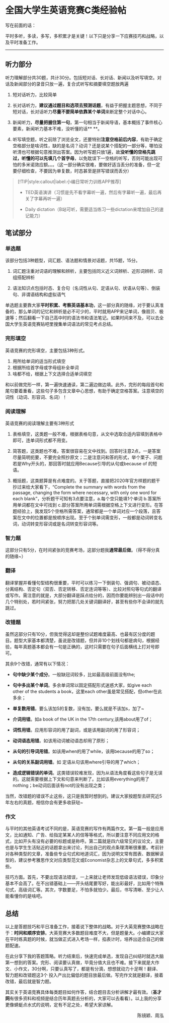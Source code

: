 # 全国大学生英语竞赛C类经验帖

写在前面的话：

平时多听，多读，多写，多积累才是关键！以下只是分享一下应赛技巧和战略，以及平时准备工作。 

----

## 听力部分

听力理解部分共30题，共计30分。包括短对话、长对话、新闻以及听写填空。对话及新闻部分的录音只放一遍，复合式听写和摘要填空题放两遍

1. 短对话听力，比较简单

2. 长对话听力，**建议通过题目和选项去预测话题**，有益于把握主题思想，不同于短对话，长对话听力**尽量不要简单依靠某个单词**来断定整个对话中心。

3. 新闻听力，**尽量把握住第一句**，第一句相当于新闻导语，基本概括了事件核心要素，新闻听力基本不难，没听懂的话** **。

4. 听写填空题，听之前除了浏览全文，还要特别**注意空格前后内容**，有助于确定空格部分是啥词性，缺的是名词？动词？还是说某个搭配的一部分等，哪怕没听清也可根据句意推测出答案。因为听写题只放1遍，故**没听懂的空格先跳过，听懂的可以先填几个首字母**，以免耽误下一空格的听写，否则可能出现可怕的多米诺效应额。。。（这一部分确实很难，要做好适当丢分的准备，但一定要仔细检查，不要因为单复数，时态甚至是拼写错误而丢分）


> [!TIP|style:callout|label:小编日常听力训练APP推荐]
> + TED英语演讲（习惯是先不看字幕听一遍，然后有字幕听一遍，最后再关了字幕再听一遍）
>
>+ Daily dictation（B站可听，需要适当练习一些dictation来增加自己的速记能力）

## 笔试部分
### 单选题

该部分包括3种题型，词汇题、语法题和情景对话题，共15题，15分。

1. 词汇题注重对词语的理解和辨析，主要包括同义近义词辨析、近形词辨析、词组搭配辨析

2. 语法知识点包括时态、复合句（名词性从句、定语从句、状语从句等）、倒装句、非谓语结构和虚拟语气

单选题主要靠大家**平时积累、考察英语基本功**，这一部分真的随缘，对于要认真准备的，那么单词的记忆和辨析是必不可少的，平时就用APP来记单词，像扇贝、极速等；然后翻看一下自己高中时的语法书和语法笔记。如果时间来不及，可以去全国大学生英语竞赛贴吧里搜集单词语法的常见考点总结。

### 完形填空

英语竞赛的完形填空，主要包括3种形式。

1. 用所给单词的适当形式填空
2. 根据所给首字母或字母组补全单词
3. 啥都不给，根据上下文选择合适单词填空

和以前做完形一样，第一遍快速通读，第二遍边做边填。此外，完形的每段首句和尾句要着重看，这些句子多包含文章中心思想，有助于确定空格答案。注意填空的词性（动词、形容词、名词）！

### 阅读理解

英语竞赛的阅读理解主要有3种形式

1. 表格填空，这类题一般不难，根据表格句意，从文中选取合适内容填到表格中即可，连单词形式都不用变。

2. 简答题，这类题也不难，答案很容易在文中找到。回答时注意2点，一是答案尽量简明扼要，不要完全照抄原文；二是注意问和答的形式，举个栗子、问题若是Why开头的，那回答时就应用Because引导的从句或because of 的短语。

3. 概括题，这类题算是有点难度的。关于答题，直接把2020年官方样题的题干抄过来给大家看下，“Complete the summary with words from the passage, changing the form where necessary, with only one word for each blank”，分析题干可知有3点要注意，a.每个空只能填1个单词 b.答案所用单词都在文中可找到 c.部分答案所用单词需根据空格上下文进行变形。在答题经验上，我发现5个空格所需答案，通常都是一个单词对应一个段落，且答案在文中的位置都是按顺序出现。至于个别单词需变形，一般都是动词转变名词，动词转变形容词或是名词转变形容词等。

### 智力题

这部分只有5分，在时间紧张的竞赛考场，这部分题我**通常最后做**。（得不得分真的随缘~） 

### 翻译

翻译掌握并看懂句型结构很重要，平时可以练习一下倒装句、强调句、被动语态、分离结构、否定句（双否、否定转移、否定连词等等）、比较对照句等句式的翻译或写作。需注意的就是，大部分翻译是踩点给分的，因而你要能辨别出一段话中的几个特别处，若时间紧张，努力把那几处关键词翻译好，甚至有些你不会译的就先跳过。

### 改错题

虽然这部分只有10分，但我觉得这却是整份试题难度最高、也最有区分度的题目。题型大家基本都清楚，虽说是改错题，但并非10个划线句都是病句，根据经验，每年真题基本都会有一句是正确的，这时只需要在句子后面横线上打对号即可。

其余9个改错，通常有以下情况：

+ **句中缺少某个成分**。一般缺冠词较多，比如最高级前面没有the;

+ **句中多出某个单词**。多余单词常以固定搭配形式迷惑大家，如give each other of the students a book，这里each other虽是常见搭配，但other在此多余；

+ **单复数用错**。要么该加S的复数，没有加，要么就是不该加s，加了~

+ **介词用错**。如a book of the UK in the 17th century,该用about用了of；

+ **词性用错**。应用形容词的用了副词，或是该用副词的用了形容词；

+ **动词语态用错**。如该用动词被动语态却用了原形；

+ **从句的引导词用错**。如该用when的用了while，该用because的用了so；

+ **从句的关系副词用错**。如 定语从句该用where引导的用了which；

+ **造成逻辑错误的单词**。这类错误较难发现，因为从语法角度看这些句子是无误的。这就需要根据上下文和句意来判断了。比如该用everything的用了nothing；be动词后面该有not的没有出现之类；

当然，改错题的错误不止这些，这只是我暂时想到的。建议大家按题型去研究近5年左右的真题，相信你会有更多收获哒~

### 作文

与平时的其他英语考试不同的是，英语竞赛的写作有两篇作文。第一篇一般是应用文，比如通知、广告、给指定某某人的信等等格式，所以要注意不同应用文的格式，比如开头有没有必要的标题或是称呼。第二篇就是四六级常见的议论文，主要也是与学生生活贴近的话题拿出来讨论，列出自己的观点条理清晰很重要。考前针对各种类型的文章，准备些专业句式和地道词汇，因为说明文常有图表、数据解读型的，建议参考雅思作文对应类型范文或Economist杂志上的文章句式，多多积累些。

技巧方面。首先，不要出现语法错误，一上来就让老师发现低级语法错误，印象分基本不会高了。在不出错基础上——开头结尾要写好，能出彩最好，比如用个特殊句式，高级词汇等。其次，字数要足，不怕多就怕少。最后，书写清晰、至少让人能看懂你的是啥吧。

## 总结

以上是答题技巧和平日准备工作，接着说下整体的战略。对于大英竞赛整体战略在于：**时间和顺序安排**。大英竞赛大多数题目难度不大，但是题量大。小编建议大家在平时练真题的时候，就当做正式进入考场一样，掐表计时，培养出适合自己的做题配速。

在此分享下我的答题策略。听力结束后，快速完成单选，发现自己纠结时就选大脑第一想到的答案。完形、阅读要认真做，毕竟分值大且也不难。接下来就是大作文、小作文，30分啊，只要认真写了，都是有分滴，想想就动力十足啊！翻译、智力题和改错题这3个 投入产出比偏低的题目放最后做。写完作文就是翻译，接着改错，最后就是智力题。

其实关于英语竞赛具体每类题目如何作答，结合题目去分析讲解才最有效。（**圣才网**有很多资料和视频是结合历年真题去分析的，大家可以去看看）。以上我的分享更像蜻蜓点水式的说明，定有不足之处，希望大家谅解。

<p align="right">陈镜颖、周泓</p>